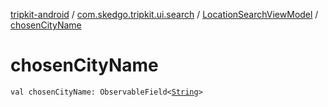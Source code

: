 [tripkit-android](../../index.md) / [com.skedgo.tripkit.ui.search](../index.md) / [LocationSearchViewModel](index.md) / [chosenCityName](./chosen-city-name.md)

# chosenCityName

`val chosenCityName: ObservableField<`[`String`](https://kotlinlang.org/api/latest/jvm/stdlib/kotlin/-string/index.html)`>`